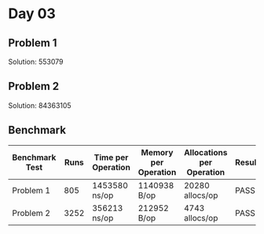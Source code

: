 # Day 03

## Problem 1
Solution: 553079


## Problem 2
Solution: 84363105

## Benchmark
| Benchmark Test              | Runs | Time per Operation | Memory per Operation | Allocations per Operation | Result | Total Time   |
|-----------------------------|------|--------------------|----------------------|---------------------------|--------|--------------|
| Problem 1                   | 805  | 1453580 ns/op      | 1140938 B/op         | 20280 allocs/op           | PASS   | 1.469s       |
| Problem 2                   | 3252 | 356213 ns/op       | 212952 B/op          | 4743 allocs/op            | PASS   | 1.339s       |
